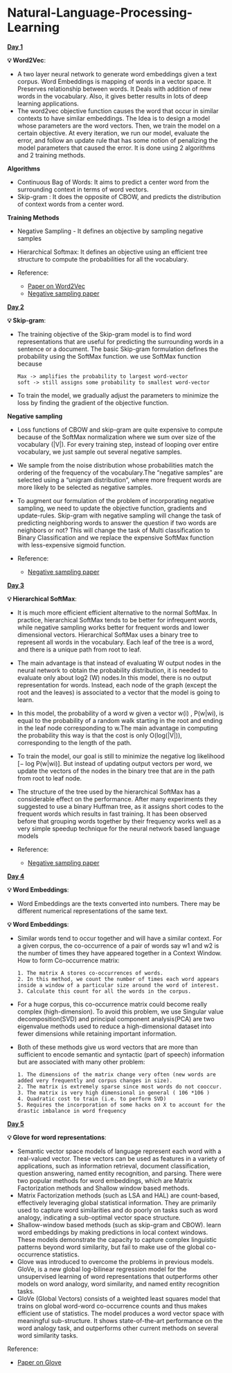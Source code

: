 # Natural-Language-Processing-Learning

[**Day 1**](https://www.linkedin.com/posts/vikram--krishna_datawithvikram-datascience-careers-activity-6884374937344335874-bziD)

**💡 Word2Vec**: 
- A two layer neural network to generate word embeddings given a text corpus. Word Embeddings is mapping of words in a vector space. It Preserves relationship between words. It Deals with addition of new words in the vocabulary. Also, it gives better results in lots of deep learning applications. 
- The word2vec objective function causes the word that occur in similar contexts to have similar embeddings. The Idea is to design a model whose parameters are the word vectors. Then, we train the model on a certain objective. At every iteration, we run our model, evaluate the error, and follow an update rule that has some notion of penalizing the model parameters that caused the error. It is done using 2 algorithms and 2 training methods.

**Algorithms**
  - Continuous Bag of Words:  It aims to predict a center word from the surrounding context in terms of word vectors. 
  - Skip-gram : It does the opposite of CBOW, and predicts the distribution of context words from a center word.

**Training Methods**
  - Negative Sampling - It defines an objective by sampling negative samples
  - Hierarchical Softmax: It defines an objective using an efficient tree structure to compute the probabilities for all the vocabulary. 
 
- Reference:
  - [Paper on Word2Vec](http://arxiv.org/pdf/1301.3781.pdf)
  - [Negative sampling paper](http://papers.nips.cc/paper/5021-distributed-representations-of-words-and-phrases-and-their-compositionality.pdf)

[**Day 2**](https://www.linkedin.com/posts/vikram--krishna_datawithvikram-datascience-careers-activity-6884737641330413568-QZNn)

**💡 Skip-gram**: 
- The training objective of the Skip-gram model is to find word representations that are useful for predicting the surrounding words in a sentence or a document. The basic Skip-gram formulation defines the probability using the SoftMax function. we use SoftMax function because

      Max -> amplifies the probability to largest word-vector
      soft -> still assigns some probability to smallest word-vector
- To train the model, we gradually adjust the parameters to minimize the loss by finding the gradient of the objective function. 

**Negative sampling**
 - Loss functions of CBOW and skip-gram are quite expensive to compute because of the SoftMax normalization where we sum over size of the vocabulary (|V|). For every training step, instead of looping over entire vocabulary, we just sample out several negative samples. 
 - We sample from the noise distribution whose probabilities match the ordering of the frequency of the vocabulary.The “negative samples” are selected using a “unigram distribution”, where more frequent words are more likely to be selected as negative samples.
- To augment our formulation of the problem of incorporating negative sampling, we need to update the objective function, gradients and update-rules. Skip-gram with negative sampling will change the task of predicting neighboring words to answer the question if two words are neighbors or not? This will change the task of Multi classification to Binary Classification and we replace the expensive SoftMax function with less-expensive sigmoid function.
 
- Reference:
  - [Negative sampling paper](http://papers.nips.cc/paper/5021-distributed-representations-of-words-and-phrases-and-their-compositionality.pdf)

[**Day 3**](https://www.linkedin.com/posts/vikram--krishna_datawithvikram-datascience-careers-activity-6885096211460833280-bowt)

**💡 Hierarchical SoftMax**: 

- It is much more efficient efficient alternative to the normal SoftMax. In practice, hierarchical SoftMax tends to be better for infrequent words, while negative sampling works better for frequent words and lower dimensional vectors. Hierarchical SoftMax uses a binary tree to represent all words in the vocabulary. Each leaf of the tree is a word, and there is a unique path from root to leaf. 
- The main advantage is that instead of evaluating W output nodes in the neural network to obtain the probability distribution, it is needed to evaluate only about log2 (W) nodes.In this model, there is no output representation for words. Instead, each node of the graph (except the root and the leaves) is associated to a vector that the model is going to learn.
- In this model, the probability of a word w given a vector w(i) ,    P(w|wi), is equal to the probability of a random walk starting in the root and ending in the leaf node corresponding to w.The main advantage in computing the probability this way is that the cost is only O(log(|V|)), corresponding to the length of the path. 
- To train the model, our goal is still to minimize the negative log likelihood [− log P(w|wi)]. But instead of updating output vectors per word, we update the vectors of the nodes in the binary tree that are in the path from root to leaf node.
- The structure of the tree used by the hierarchical SoftMax has a considerable effect on the performance. After many experiments they suggested to use a binary Huffman tree, as it assigns short codes to the frequent words which results in fast training. It has been observed before that grouping words together by their frequency works well as a very simple speedup technique for the neural network based language models
 
- Reference:
  - [Negative sampling paper](http://papers.nips.cc/paper/5021-distributed-representations-of-words-and-phrases-and-their-compositionality.pdf)

[**Day 4**](https://www.linkedin.com/posts/vikram--krishna_datawithvikram-datascience-careers-activity-6886183414148538368-JZfB)

**💡 Word Embeddings**: 

- Word Embeddings are the texts converted into numbers. There may be different numerical representations of the same text.

**💡 Word Embeddings**: 

- Similar words tend to occur together and will have a similar context. For a given corpus, the co-occurrence of a pair of words say w1 and w2 is the number of times they have appeared together in a Context Window. How to form Co-occurrence matrix:

      1. The matrix A stores co-occurrences of words.
      2. In this method, we count the number of times each word appears inside a window of a particular size around the word of interest.
      3. Calculate this count for all the words in the corpus.
- For a huge corpus, this co-occurrence matrix could become really complex (high-dimension). To avoid this problem, we use Singular value decomposition(SVD) and principal component analysis(PCA) are two eigenvalue methods used to reduce a high-dimensional dataset into fewer dimensions while retaining important information.
- Both of these methods give us word vectors that are more than sufficient to encode semantic and syntactic (part of speech) information but are associated with many other   problem:
  
      1. The dimensions of the matrix change very often (new words are added very frequently and corpus changes in size).
      2. The matrix is extremely sparse since most words do not cooccur.
      3. The matrix is very high dimensional in general ( 106 *106 )
      4. Quadratic cost to train (i.e. to perform SVD)
      5. Requires the incorporation of some hacks on X to account for the drastic imbalance in word frequency

[**Day 5**](https://www.linkedin.com/posts/vikram--krishna_datawithvikram-datascience-careers-activity-6886547204912230400-r5n-)

**💡 Glove for word representations**: 

- Semantic vector space models of language represent each word with a real-valued vector. These vectors can be used as features in a variety of applications, such as information retrieval, document classification, question answering, named entity recognition, and parsing. There were two popular methods for word embeddings, which are Matrix Factorization methods and Shallow window based methods. 
- Matrix Factorization methods (such as LSA and HAL) are count-based, effectively leveraging global statistical information. They are primarily used to capture word similarities and do poorly on tasks such as word analogy, indicating a sub-optimal vector space structure. 
- Shallow-window based methods (such as skip-gram and CBOW). learn word embeddings by making predictions in local context windows. These models demonstrate the capacity to capture complex linguistic patterns beyond word similarity, but fail to make use of the global co-occurrence statistics.
- Glove was introduced to overcome the problems in previous models. GloVe, is a new global log-bilinear regression model for the unsupervised learning of word representations that outperforms other models on word analogy, word similarity, and named entity recognition tasks. 
- GloVe (Global Vectors) consists of a weighted least squares model that trains on global word-word co-occurrence counts and thus makes efficient use of statistics. The model produces a word vector space with meaningful sub-structure. It shows state-of-the-art performance on the word analogy task, and outperforms other current methods on several word similarity tasks.

Reference:
- [Paper on Glove](http://nlp.stanford.edu/pubs/glove.pdf)
